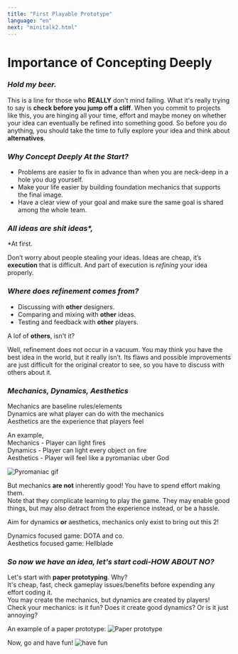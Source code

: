 ```yaml
---
title: "First Playable Prototype"
language: "en"
next: "minitalk2.html"
---
```

# Importance of Concepting Deeply

### _Hold my beer._
This is a line for those who **REALLY** don't mind failing.
What it's really trying to say is **check before you jump off a cliff**. When you commit to projects like this, you are hinging all your time, effort and maybe money on whether your idea can eventually be refined into something good. So before you do anything, you should take the time to fully explore your idea and think about **alternatives**.

### _Why Concept Deeply At the Start?_
- Problems are easier to fix in advance than when you are neck-deep in a hole you dug yourself.
- Make your life easier by building foundation mechanics that supports the final image.
- Have a clear view of your goal and make sure the same goal is shared among the whole team.

### _All ideas are shit ideas*,_
*At first.

Don’t worry about people stealing your ideas. Ideas are cheap, it’s **execution** that is difficult. And part of execution is *refining* your idea properly.

### _Where does refinement comes from?_
- Discussing with **other** designers.
- Comparing and mixing with **other** ideas.
- Testing and feedback with **other** players.

A lof of **others**, isn't it?

Well, refinement does not occur in a vacuum. You may think you have the best idea in the world, but it really isn’t. Its flaws and possible improvements are just difficult for the original creator to see, so you have to discuss with others about it.

### _Mechanics, Dynamics, Aesthetics_
Mechanics are baseline rules/elements  
Dynamics are what player can do with the mechanics  
Aesthetics are the experience that players feel

An example,  
Mechanics - Player can light fires  
Dynamics - Player can light every object on fire  
Aesthetics - Player will feel like a pyromaniac uber God

![Pyromaniac gif](https://i.gifer.com/80uG.gif "Pyromaniac")

But mechanics **are not** inherently good! You have to spend effort making them.  
Note that they complicate learning to play the game. They may enable good things, but may also detract from the experience instead, or be a hassle.

Aim for dynamics **or** aesthetics, mechanics only exist to bring out this 2!

Dynamics focused game: DOTA and co.  
Aesthetics focused game: Hellblade

### _So now we have an idea, let's start codi-HOW ABOUT NO?_
Let's start with **paper prototyping**.
Why?  
It's cheap, fast, check gameplay issues/benefits before expending any effort coding it.  
You may create the mechanics, but dynamics are created by players!  
Check your mechanics: is it fun?  Does it create good dynamics? Or is it just annoying?

An example of a paper prototype:
![Paper prototype](https://media.indiedb.com/cache/images/games/1/15/14163/thumb_620x2000/prototype.jpg "Paper prototype example")

Now, go and have fun!
![have fun](https://media2.giphy.com/media/WqMHxDCpBQAyMnbvEn/giphy.gif)